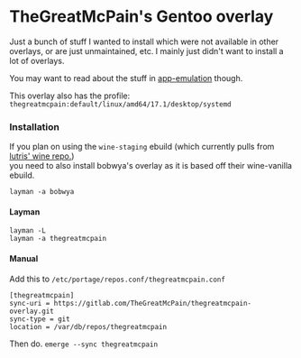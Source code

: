 # TheGreatMcPain's Gentoo overlay

Just a bunch of stuff I wanted to install which were not available in other overlays, or are just unmaintained, etc.  I mainly just didn't want to install a lot of overlays.

You may want to read about the stuff in [app-emulation](app-emulation/README.md) though.

This overlay also has the profile: `thegreatmcpain:default/linux/amd64/17.1/desktop/systemd`

### Installation

If you plan on using the `wine-staging` ebuild (which currently pulls from [lutris' wine repo.](https://github.com/lutris/wine/tree/lutris-fshack-5.6))\
you need to also install bobwya's overlay as it is based off their wine-vanilla ebuild.

`layman -a bobwya`

#### Layman

`layman -L`\
`layman -a thegreatmcpain`

#### Manual

Add this to `/etc/portage/repos.conf/thegreatmcpain.conf`

`[thegreatmcpain]`\
`sync-uri = https://gitlab.com/TheGreatMcPain/thegreatmcpain-overlay.git`\
`sync-type = git`\
`location = /var/db/repos/thegreatmcpain`

Then do. `emerge --sync thegreatmcpain`
